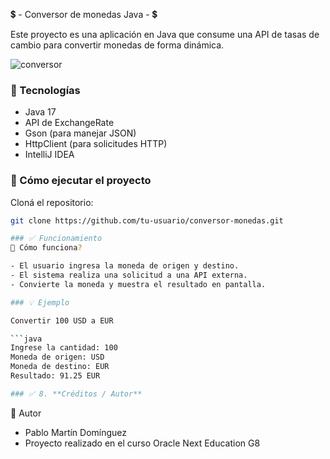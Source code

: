💲 - Conversor de monedas Java - 💲

Este proyecto es una aplicación en Java que consume una API de tasas de cambio para convertir monedas de forma dinámica.

![conversor](https://github.com/user-attachments/assets/ec6a5818-c39b-460a-b1e6-6d8c18d05b31)


### 🚀 Tecnologías
- Java 17
- API de ExchangeRate
- Gson (para manejar JSON)
- HttpClient (para solicitudes HTTP)
- IntelliJ IDEA

### 🔧 Cómo ejecutar el proyecto
 Cloná el repositorio:
   ```bash
   git clone https://github.com/tu-usuario/conversor-monedas.git

### ✅ Funcionamiento
🧠 Cómo funciona?

- El usuario ingresa la moneda de origen y destino.
- El sistema realiza una solicitud a una API externa.
- Convierte la moneda y muestra el resultado en pantalla.

### 💡 Ejemplo

Convertir 100 USD a EUR

```java
Ingrese la cantidad: 100
Moneda de origen: USD
Moneda de destino: EUR
Resultado: 91.25 EUR

### ✅ 8. **Créditos / Autor**
```
 👤 Autor

- Pablo Martín Domínguez  
- Proyecto realizado en el curso Oracle Next Education G8
